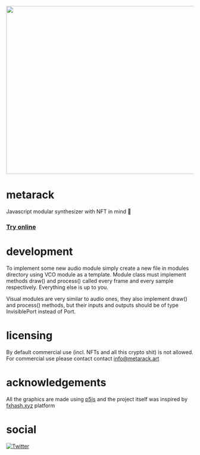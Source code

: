 <p align="center">
  <img width="600" height="450" src="https://media.giphy.com/media/BYtdKil4uF281YWoEY/giphy.gif">
</p>

# metarack
Javascript modular synthesizer with NFT in mind 🤦

### [Try online](https://metarack.github.io/metarack)

# development
To implement some new audio module simply create a new file in modules directory using VCO module as a template. Module class must implement methods draw() and process() called every frame and every sample respectively. Everything else is up to you.

Visual modules are very similar to audio ones, they also implement draw() and process() methods, but their inputs and outputs should be of type InvisiblePort instead of Port.

# licensing
By default commercial use (incl. NFTs and all this crypto shit) is not allowed. For commercial use please contact contact [info@metarack.art](info@metarack.art)

# acknowledgements
All the graphics are made using [p5js](https://p5js.org) and the project itself was inspired by [fxhash.xyz](https://fxhash.xyz) platform

# social
[![Twitter](https://img.shields.io/badge/Twitter-1DA1F2?style=for-the-badge&logo=twitter&logoColor=white)](https://twitter.com/ferluht)
